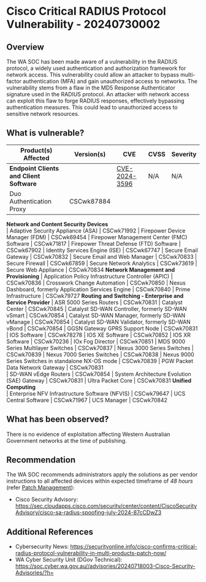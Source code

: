 # Cisco Critical RADIUS Protocol Vulnerability - 20240730002

## Overview

The WA SOC has been made aware of a vulnerability in the RADIUS protocol, a widely used authentication and authorization framework for network access. This vulnerability could allow an attacker to bypass multi-factor authentication (MFA) and gain unauthorized access to networks.
The vulnerability stems from a flaw in the MD5 Response Authenticator signature used in the RADIUS protocol. An attacker with network access can exploit this flaw to forge RADIUS responses, effectively bypassing authentication measures. This could lead to unauthorized access to sensitive network resources.

## What is vulnerable?

| Product(s) Affected                                                                             | Version(s)                                                                                         | CVE                                                                                                                                       | CVSS          | Severity           |
| ----------------------------------------------------------------------------------------------- | -------------------------------------------------------------------------------------------------- | ----------------------------------------------------------------------------------------------------------------------------------------- | ------------- | ------------------ |
**Endpoint Clients and Client Software**                                                          |                                                                                                    | [CVE-2024-3596](https://nvd.nist.gov/vuln/detail/CVE-2024-3596)                                                                           | N/A           | N/A                |
| Duo Authentication Proxy                                                                        | CSCwk87884                                   
**Network and Content Security Devices**                                                                                    
| Adaptive Security Appliance (ASA)                                                               | CSCwk71992
| Firepower Device Manager (FDM)                                                                  | CSCwk69454
| Firepower Management Center (FMC) Software                                                      | CSCwk71817
| Firepower Threat Defense (FTD) Software                                                         | CSCwk67902
| Identity Services Engine (ISE)                                                                  | CSCwk67747
| Secure Email Gateway                                                                            | CSCwk70832
| Secure Email and Web Manager                                                                    | CSCwk70833 
| Secure Firewall                                                                                 | CSCwk67859
| Secure Network Analytics                                                                        | CSCwk73619
| Secure Web Appliance                                                                            | CSCwk70834
**Network Management and Provisioning**
| Application Policy Infrastructure Controller (APIC)                                             | CSCwk70836 
| Crosswork Change Automation                                                                     | CSCwk70850
| Nexus Dashboard, formerly Application Services Engine                                           | CSCwk70840
| Prime Infrastructure                                                                            | CSCwk79727
**Routing and Switching - Enterprise and Service Provider**
| ASR 5000 Series Routers                                                                         | CSCwk70831 
| Catalyst Center                                                                                 | CSCwk70845
| Catalyst SD-WAN Controller, formerly SD-WAN vSmart                                              | CSCwk70854
| Catalyst SD-WAN Manager, formerly SD-WAN vManage                                                | CSCwk70854
| Catalyst SD-WAN Validator, formerly SD-WAN vBond                                                | CSCwk70854
| GGSN Gateway GPRS Support Node                                                                  | CSCwk70831
| IOS Software                                                                                    | CSCwk78278
| IOS XE Software                                                                                 | CSCwk70852
| IOS XR Software                                                                                 | CSCwk70236 
| IOx Fog Director                                                                                | CSCwk70851
| MDS 9000 Series Multilayer Switches                                                             | CSCwk70837
| Nexus 3000 Series Switches                                                                      | CSCwk70839
| Nexus 7000 Series Switches                                                                      | CSCwk70838
| Nexus 9000 Series Switches in standalone NX-OS mode                                             | CSCwk70839
| PGW Packet Data Network Gateway                                                                 | CSCwk70831                                                         
| SD-WAN vEdge Routers                                                                            | CSCwk70854
| System Architecture Evolution (SAE) Gateway                                                     | CSCwk70831
| Ultra Packet Core                                                                               | CSCwk70831
**Unified Computing**                                                         
| Enterprise NFV Infrastructure Software (NFVIS)                                                  | CSCwk79647
| UCS Central Software                                                                            | CSCwk71967
| UCS Manager                                                                                     | CSCwk70842


## What has been observed?

There is no evidence of exploitation affecting Western Australian Government networks at the time of publishing.

## Recommendation

The WA SOC recommends administrators apply the solutions as per vendor instructions to all affected devices within expected timeframe of *48 hours* (refer [Patch Management](../guidelines/patch-management.md)):

- Cisco Security Advisory: <https://sec.cloudapps.cisco.com/security/center/content/CiscoSecurityAdvisory/cisco-sa-radius-spoofing-july-2024-87cCDwZ3>

## Additional References

- Cybersecurity News: <https://securityonline.info/cisco-confirms-critical-radius-protocol-vulnerability-in-multi-products-patch-now/>
- WA Cyber Security Unit (DGov Technical): <https://soc.cyber.wa.gov.au//advisories/20240718003-Cisco-Security-Advisories/?h=>
